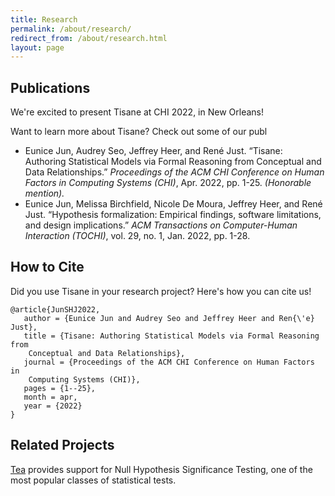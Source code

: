 ```yaml
---
title: Research
permalink: /about/research/
redirect_from: /about/research.html
layout: page
---
```

## Publications
We're excited to present Tisane at CHI 2022, in New Orleans!

Want to learn more about Tisane? Check out some of our publ

 - Eunice Jun, Audrey Seo, Jeffrey Heer, and René Just. “Tisane: Authoring Statistical Models via Formal Reasoning from Conceptual and Data Relationships.” _Proceedings of the ACM CHI Conference on Human Factors in Computing Systems (CHI)_, Apr. 2022, pp. 1-25. _(Honorable mention)._
 - Eunice Jun, Melissa Birchfield, Nicole De Moura, Jeffrey Heer, and René Just. “Hypothesis formalization:     Empirical findings, software limitations, and design implications.” _ACM Transactions on Computer-Human Interaction (TOCHI)_, vol. 29, no. 1, Jan. 2022, pp. 1-28.

## How to Cite
Did you use Tisane in your research project? Here's how you can cite us!

```
@article{JunSHJ2022,
   author = {Eunice Jun and Audrey Seo and Jeffrey Heer and Ren{\'e} Just},
   title = {Tisane: Authoring Statistical Models via Formal Reasoning from
	Conceptual and Data Relationships},
   journal = {Proceedings of the ACM CHI Conference on Human Factors in
	Computing Systems (CHI)},
   pages = {1--25},
   month = apr,
   year = {2022}
}
```


## Related Projects

[Tea](http://tea-lang.org) provides support for Null Hypothesis Significance Testing, one of the most popular classes of statistical tests.
